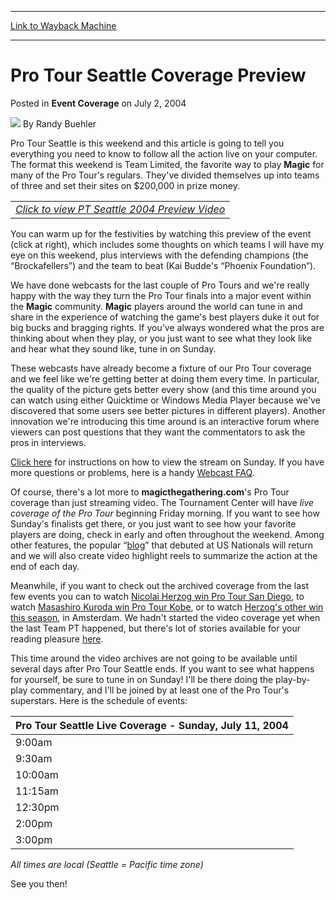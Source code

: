 
---
[Link to Wayback Machine](https://web.archive.org/web/20220124120158/https://magic.wizards.com/en/articles/archive/event-coverage/pro-tour-seattle-coverage-preview-2004-07-02)

[_metadata_:author]:- "Randy Buehler"
[_metadata_:description]:- "Pro Tour Seattle is this weekend and this article is going to tell you everything you need to know to follow all the action live on your computer. The format this weekend is Team Limited, the favorite way to play Magic for many of the Pro Tour's regulars. They've divided themselves up into teams of three and set their sites on $200,000 in prize money."
[_metadata_:generator]:- "Drupal 7 (http://drupal.org)"
[_metadata_:node]:- "546396"
[_metadata_:publish_date]:- "2004-07-02"
[_metadata_:source]:- "div-main-content"
[_metadata_:title]:- "Pro Tour Seattle Coverage Preview"
[_metadata_:wayback_capture_timestamp]:- "2022-01-24 12:01:58"
[_metadata_:wayback_raw_url]:- "https://web.archive.org/web/20220124120158id_/https://magic.wizards.com/en/articles/archive/event-coverage/pro-tour-seattle-coverage-preview-2004-07-02"
[_metadata_:wayback_url]:- "https://magic.wizards.com/en/articles/archive/event-coverage/pro-tour-seattle-coverage-preview-2004-07-02"
---


Pro Tour Seattle Coverage Preview
=================================



 Posted in **Event Coverage**
 on July 2, 2004 






![](https://media.magic.wizards.com/styles/auth_small/public/images/person/Headshot%209-2014_3.jpg)
By Randy Buehler












Pro Tour Seattle is this weekend and this article is going to tell you everything you need to know to follow all the action live on your computer. The format this weekend is Team Limited, the favorite way to play **Magic** for many of the Pro Tour's regulars. They've divided themselves up into teams of three and set their sites on $200,000 in prize money.




|  |
| --- |
| [*Click to view PT Seattle 2004 Preview Video*](http://webcast.wizards.com/04seattle/04seattle_preview.mp4.zip) |

You can warm up for the festivities by watching this preview of the event (click at right), which includes some thoughts on which teams I will have my eye on this weekend, plus interviews with the defending champions (the “Brockafellers”) and the team to beat (Kai Budde's “Phoenix Foundation”).


We have done webcasts for the last couple of Pro Tours and we're really happy with the way they turn the Pro Tour finals into a major event within the **Magic** community. **Magic** players around the world can tune in and share in the experience of watching the game's best players duke it out for big bucks and bragging rights. If you've always wondered what the pros are thinking about when they play, or you just want to see what they look like and hear what they sound like, tune in on Sunday.


These webcasts have already become a fixture of our Pro Tour coverage and we feel like we're getting better at doing them every time. In particular, the quality of the picture gets better every show (and this time around you can watch using either Quicktime or Windows Media Player because we've discovered that some users see better pictures in different players). Another innovation we're introducing this time around is an interactive forum where viewers can post questions that they want the commentators to ask the pros in interviews.


[Click here](http://archive.wizards.com/Magic/Magazine/Article.aspx?x=mtgevent/webcast/instructions) for instructions on how to view the stream on Sunday. If you have more questions or problems, here is a handy [Webcast FAQ](http://archive.wizards.com/Magic/Magazine/Article.aspx?x=mtgevent/webcast/faq).


Of course, there's a lot more to **magicthegathering.com**'s Pro Tour coverage than just streaming video. The Tournament Center will have *live coverage of the Pro Tour* beginning Friday morning. If you want to see how Sunday's finalists get there, or you just want to see how your favorite players are doing, check in early and often throughout the weekend. Among other features, the popular “[blog](http://archive.wizards.com/Magic/Magazine/Article.aspx?x=mtgevent/usnat04/blog)” that debuted at US Nationals will return and we will also create video highlight reels to summarize the action at the end of each day.


Meanwhile, if you want to check out the archived coverage from the last few events you can to watch [Nicolai Herzog win Pro Tour San Diego](http://archive.wizards.com/Magic/Magazine/Article.aspx?x=mtgevent/ptsd04/welcome), to watch [Masashiro Kuroda win Pro Tour Kobe](http://archive.wizards.com/Magic/Magazine/Article.aspx?x=mtgevent/ptkob04/welcome), or to watch [Herzog's other win this season](http://archive.wizards.com/Magic/Magazine/Article.aspx?x=sideboard/events/ptams04), in Amsterdam. We hadn't started the video coverage yet when the last Team PT happened, but there's lot of stories available for your reading pleasure [here](http://archive.wizards.com/Magic/Magazine/Article.aspx?x=sideboard/events/ptbos03).


This time around the video archives are not going to be available until several days after Pro Tour Seattle ends. If you want to see what happens for yourself, be sure to tune in on Sunday! I'll be there doing the play-by-play commentary, and I'll be joined by at least one of the Pro Tour's superstars. Here is the schedule of events:




| Pro Tour Seattle Live Coverage - Sunday, July 11, 2004 |
| --- |
| 9:00am | Semi-Final A Draft Coverage |
| 9:30am | Semi-Final B Draft Coverage |
| 10:00am | Semi-Final A Match Coverage |
| 11:15am | Semi-Final B Match Coverage |
| 12:30pm | Lunch Break *(We will play two of the old ESPN Magic programs)* |
| 2:00pm | Finals Draft Coverage |
| 3:00pm | Championship Match |

*All times are local (Seattle = Pacific time zone)*


See you then!








